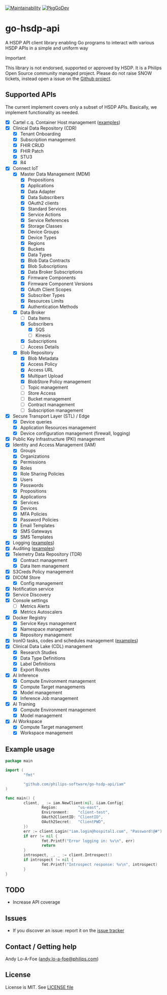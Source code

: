 [![Maintainability](https://api.codeclimate.com/v1/badges/125caa4282d4d82b84cd/maintainability)](https://codeclimate.com/github/philips-software/go-hsdp-api/maintainability)
[![PkgGoDev](https://pkg.go.dev/badge/github.com/philips-software/go-hsdp-api)](https://pkg.go.dev/github.com/philips-software/go-hsdp-api)

# go-hsdp-api

A HSDP API client library enabling Go programs to interact with various HSDP APIs in a simple and uniform way

> [!Important]
> This library is not endorsed, supported or approved by HSDP. It is a Philips Open Source community managed project. Please do not raise
> SNOW tickets, instead open a issue on the [Github project](https://github.com/philips-software/go-hsdp-api/issues).

## Supported APIs

The current implement covers only a subset of HSDP APIs. Basically, we implement functionality as needed.


- [x] Cartel c.q. Container Host management ([examples](cartel/README.md))
- [x] Clinical Data Repository (CDR)
  - [x] Tenant Onboarding
  - [x] Subscription management
  - [x] FHIR CRUD
  - [x] FHIR Patch
  - [x] STU3
  - [x] R4
- [x] Connect IoT
  - [x] Master Data Management (MDM)
    - [x] Propositions
    - [x] Applications
    - [x] Data Adapter
    - [x] Data Subscribers
    - [x] OAuth2 clients
    - [x] Standard Services
    - [x] Service Actions
    - [x] Service References
    - [x] Storage Classes
    - [x] Device Groups
    - [x] Device Types
    - [x] Regions
    - [x] Buckets
    - [x] Data Types
    - [x] Blob Data Contracts
    - [x] Blob Subscriptions
    - [x] Data Broker Subscriptions
    - [x] Firmware Components
    - [x] Firmware Component Versions
    - [x] OAuth Client Scopes
    - [x] Subscriber Types
    - [x] Resources Limits
    - [x] Authentication Methods
  - [x] Data Broker
    - [ ] Data Items
    - [x] Subscribers
      - [x] SQS
      - [ ] Kinesis
    - [x] Subscriptions
    - [ ] Access Details
  - [x] Blob Repository
    - [x] Blob Metadata
    - [x] Access Policy
    - [x] Access URL
    - [x] Multipart Upload
    - [x] BlobStore Policy management
    - [ ] Topic management
    - [ ] Store Access
    - [ ] Bucket management
    - [ ] Contract management
    - [ ] Subscription management
- [x] Secure Transport Layer (STL) / Edge 
  - [x] Device queries
  - [x] Application Resources management
  - [x] Device configuration management (firewall, logging)
- [x] Public Key Infrastructure (PKI) management
- [x] Identity and Access Management (IAM)
  - [x] Groups
  - [x] Organizations
  - [x] Permissions
  - [x] Roles
  - [x] Role Sharing Policies
  - [x] Users
  - [x] Passwords
  - [x] Propositions
  - [x] Applications
  - [x] Services
  - [x] Devices
  - [x] MFA Policies
  - [x] Password Policies
  - [x] Email Templates
  - [x] SMS Gateways
  - [x] SMS Templates
- [x] Logging ([examples](logging/README.md))
- [x] Auditing ([examples](audit/README.md))
- [x] Telemetry Data Repository (TDR)
  - [x] Contract management
  - [x] Data Item management
- [x] S3Creds Policy management
- [x] DICOM Store
  - [x] Config management
- [x] Notification service
- [x] Service Discovery
- [x] Console settings
  - [ ] Metrics Alerts
  - [x] Metrics Autoscalers
- [x] Docker Registry
  - [x] Service Keys management
  - [x] Namespace management
  - [x] Repository management
- [x] IronIO tasks, codes and schedules management ([examples](iron/README.md))
- [x] Clinical Data Lake (CDL) management
  - [x] Research Studies
  - [x] Data Type Definitions
  - [x] Label Definitions
  - [x] Export Routes
- [x] AI Inference
  - [x] Compute Environment management
  - [x] Compute Target managements
  - [x] Model management
  - [x] Inference Job management
- [x] AI Training
  - [x] Compute Environment management
  - [x] Model management
- [x] AI Workspace
  - [x] Compute Target management
  - [x] Workspace management

## Example usage

```go
package main

import (
        "fmt"

        "github.com/philips-software/go-hsdp-api/iam"
)

func main() {
        client, _ := iam.NewClient(nil, &iam.Config{
                Region:         "us-east",
                Environment:    "client-test",
                OAuth2ClientID: "ClientID",
                OAuth2Secret:   "ClientPWD",
        })
        err := client.Login("iam.login@hospital1.com", "Password!@#")
        if err != nil {
                fmt.Printf("Error logging in: %v\n", err)
                return
        }
        introspect, _, _ := client.Introspect()
        if introspect != nil {
                fmt.Printf("Introspect response: %v\n", introspect)
        }
}
```

## TODO

- Increase API coverage

## Issues

- If you discover an issue: report it on the [issue tracker](https://github.com/philips-software/go-hsdp-api/issues)

## Contact / Getting help

Andy Lo-A-Foe (<andy.lo-a-foe@philips.com>)

## License

License is MIT. See [LICENSE file](LICENSE.md)
